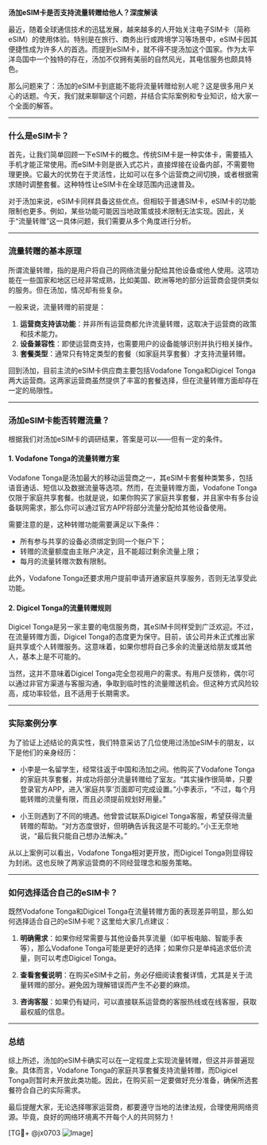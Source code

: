 **汤加eSIM卡是否支持流量转赠给他人？深度解读**

最近，随着全球通信技术的迅猛发展，越来越多的人开始关注电子SIM卡（简称eSIM）的使用体验。特别是在旅行、商务出行或跨境学习等场景中，eSIM卡因其便捷性成为许多人的首选。而提到eSIM卡，就不得不提汤加这个国家。作为太平洋岛国中一个独特的存在，汤加不仅拥有美丽的自然风光，其电信服务也颇具特色。

那么问题来了：汤加的eSIM卡到底能不能将流量转赠给别人呢？这是很多用户关心的话题。今天，我们就来聊聊这个问题，并结合实际案例和专业知识，给大家一个全面的解答。

---

### 什么是eSIM卡？

首先，让我们简单回顾一下eSIM卡的概念。传统SIM卡是一种实体卡，需要插入手机才能正常使用。而eSIM卡则是嵌入式芯片，直接焊接在设备内部，不需要物理更换。它最大的优势在于灵活性，比如可以在多个运营商之间切换，或者根据需求随时调整套餐。这种特性让eSIM卡在全球范围内迅速普及。

对于汤加来说，eSIM卡同样具备这些优点。但相较于普通SIM卡，eSIM卡的功能限制也更多。例如，某些功能可能因当地政策或技术限制无法实现。因此，关于“流量转赠”这一具体问题，我们需要从多个角度进行分析。

---

### 流量转赠的基本原理

所谓流量转赠，指的是用户将自己的网络流量分配给其他设备或他人使用。这项功能在一些国家和地区已经非常成熟，比如美国、欧洲等地的部分运营商会提供类似的服务。但在汤加，情况却有些复杂。

一般来说，流量转赠的前提是：

1. **运营商支持该功能**：并非所有运营商都允许流量转赠，这取决于运营商的政策和技术能力。
2. **设备兼容性**：即使运营商支持，也需要用户的设备能够识别并执行相关操作。
3. **套餐类型**：通常只有特定类型的套餐（如家庭共享套餐）才支持流量转赠。

回到汤加，目前主流的eSIM卡供应商主要包括Vodafone Tonga和Digicel Tonga两大运营商。这两家运营商虽然提供了丰富的套餐选择，但在流量转赠方面却存在一定的局限性。

---

### 汤加eSIM卡能否转赠流量？

根据我们对汤加eSIM卡的调研结果，答案是可以——但有一定的条件。

#### 1. Vodafone Tonga的流量转赠方案
Vodafone Tonga是汤加最大的移动运营商之一，其eSIM卡套餐种类繁多，包括语音通话、短信以及数据流量等选项。然而，在流量转赠方面，Vodafone Tonga仅限于家庭共享套餐。也就是说，如果你购买了家庭共享套餐，并且家中有多台设备联网需求，那么你可以通过官方APP将部分流量分配给其他设备使用。

需要注意的是，这种转赠功能需要满足以下条件：
- 所有参与共享的设备必须绑定到同一个账户下；
- 转赠的流量额度由主账户决定，且不能超过剩余流量上限；
- 每月的流量转赠次数有限制。

此外，Vodafone Tonga还要求用户提前申请开通家庭共享服务，否则无法享受此功能。

#### 2. Digicel Tonga的流量转赠规则
Digicel Tonga是另一家主要的电信服务商，其eSIM卡同样受到广泛欢迎。不过，在流量转赠方面，Digicel Tonga的态度更为保守。目前，该公司并未正式推出家庭共享或个人转赠服务。这意味着，如果你想将自己多余的流量送给朋友或其他人，基本上是不可能的。

当然，这并不意味着Digicel Tonga完全忽视用户的需求。有用户反馈称，偶尔可以通过非官方渠道与客服沟通，争取到临时性的流量赠送机会。但这种方式风险较高，成功率较低，且不适用于长期需求。

---

### 实际案例分享

为了验证上述结论的真实性，我们特意采访了几位使用过汤加eSIM卡的朋友，以下是他们的亲身经历：

- 小李是一名留学生，经常往返于中国和汤加之间。他购买了Vodafone Tonga的家庭共享套餐，并成功将部分流量转赠给了室友。“其实操作很简单，只要登录官方APP，进入‘家庭共享’页面即可完成设置。”小李表示，“不过，每个月能转赠的流量有限，而且必须提前规划好用量。”

- 小王则遇到了不同的境遇。他曾尝试联系Digicel Tonga客服，希望获得流量转赠的帮助。“对方态度很好，但明确告诉我这是不可能的。”小王无奈地说，“最后我只能自己想办法解决。”

从以上案例可以看出，Vodafone Tonga相对更开放，而Digicel Tonga则显得较为封闭。这也反映了两家运营商的不同经营理念和服务策略。

---

### 如何选择适合自己的eSIM卡？

既然Vodafone Tonga和Digicel Tonga在流量转赠方面的表现差异明显，那么如何选择适合自己的eSIM卡呢？这里给大家几点建议：

1. **明确需求**：如果你经常需要与其他设备共享流量（如平板电脑、智能手表等），那么Vodafone Tonga可能是更好的选择；如果你只是单纯追求低价流量，则可以考虑Digicel Tonga。
   
2. **查看套餐说明**：在购买eSIM卡之前，务必仔细阅读套餐详情，尤其是关于流量转赠的部分。避免因为理解错误而产生不必要的麻烦。

3. **咨询客服**：如果仍有疑问，可以直接联系运营商的客服热线或在线客服，获取最权威的信息。

---

### 总结

综上所述，汤加的eSIM卡确实可以在一定程度上实现流量转赠，但这并非普遍现象。具体而言，Vodafone Tonga的家庭共享套餐支持流量转赠，而Digicel Tonga则暂时未开放此类功能。因此，在购买前一定要做好充分准备，确保所选套餐符合自己的实际需求。

最后提醒大家，无论选择哪家运营商，都要遵守当地的法律法规，合理使用网络资源。毕竟，良好的网络环境离不开每个人的共同努力！

[TG💪+ @jx0703 ![Image](https://github.com/user-attachments/assets/dbca1d08-cadb-493c-b0ec-ad6f7a83f270)]